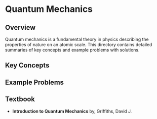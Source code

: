 # Quantum Mechanics

## Overview
Quantum mechanics is a fundamental theory in physics describing the properties of nature on an atomic scale. This directory contains detailed summaries of key concepts and example problems with solutions.

## Key Concepts

## Example Problems

## Textbook
- **Introduction to Quantum Mechanics** by, Griffiths, David J.
